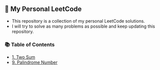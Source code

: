 ## 🌟 My Personal LeetCode

- This repository is a collection of my personal LeetCode solutions.
- I will try to solve as many problems as possible and keep updating this repository.

### 📚 Table of Contents

- [1. Two Sum](/1.%20Two%20Sum)
- [9. Palindrome Number](/9.%20Palindrome%20Number)
